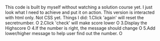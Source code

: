 This code is built by myself without watching a solution course yet. I just look what I need to achieve and put it on action.
This version is interacted with html only. Not CSS yet.
Things I did:
1.Click 'again' will reset the secretnumber. O 
2.Click 'check' will make score lower O
3.Display the Highscore O
4.If the number is right, the message should change O
5.Add lower/higher message to help user find out the number. O

